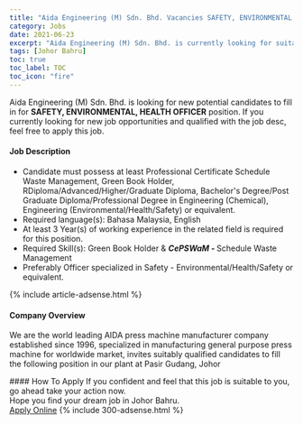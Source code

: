 ```yaml
---
title: "Aida Engineering (M) Sdn. Bhd. Vacancies SAFETY, ENVIRONMENTAL, HEALTH OFFICER" 
category: Jobs 
date: 2021-06-23 
excerpt: "Aida Engineering (M) Sdn. Bhd. is currently looking for suitable person to fill in the SAFETY, ENVIRONMENTAL, HEALTH OFFICER which based in Johor Bahru" 
tags: [Johor Bahru] 
toc: true 
toc_label: TOC 
toc_icon: "fire" 
--- 
```


<p>Aida Engineering (M) Sdn. Bhd. is looking for new potential candidates to fill in for <b>SAFETY, ENVIRONMENTAL, HEALTH OFFICER</b> position. If you currently looking for new job opportunities and qualified with the job desc, feel free to apply this job.
</p><div><div><h4>Job Description</h4></div><div><div><span><div><ul><li>Candidate must possess at least Professional Certificate Schedule Waste Management, Green Book Holder, RDiploma/Advanced/Higher/Graduate Diploma, Bachelor's Degree/Post Graduate Diploma/Professional Degree in Engineering (Chemical), Engineering (Environmental/Health/Safety) or equivalent.</li><li>Required language(s):&#160;Bahasa Malaysia, English</li><li>At least 3&#160;Year(s) of working experience in the related field is required for this position.</li><li>Required Skill(s): Green Book Holder &amp; <strong><em>CePSWaM - </em></strong>Schedule Waste Management</li><li>Preferably Officer specialized in Safety - Environmental/Health/Safety or equivalent.</li></ul></div></span></div></div></div> 
{% include article-adsense.html %} 
<div><div><h4>Company Overview</h4></div><div><div><span><div><p>We are the world leading AIDA press machine manufacturer company established since 1996, specialized in manufacturing general purpose press machine for worldwide market, invites suitably qualified candidates to fill the following position in our plant at Pasir Gudang, Johor</p></div></span></div></div></div> 
#### How To Apply 
If you confident and feel that this job is suitable to you, go ahead take your action now. <br/> 
Hope you find your dream job in Johor Bahru. <br/> 
<a href="https://www.jobstreet.com.my/en/job/safety-environmental-health-officer-4597094?jobId=jobstreet-my-job-4597094&" class="btn btn--info" target="_blank" rel="nofollow noopenner">Apply Online</a> 
{% include 300-adsense.html %} 